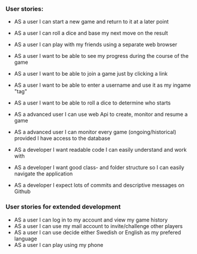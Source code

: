 ### User stories:

* AS a user I can start a new game and return to it at a later point
* AS a user I can roll a dice and base my next move on the result
* AS a user I can play with my friends using a separate web browser
* AS a user I want to be able to see my progress during the course of the game
* AS a user I want to be able to join a game just by clicking a link
* AS a user I want to be able to enter a username and use it as my ingame "tag"
* AS a user I want to be able to roll a dice to determine who starts

* AS a advanced user I can use web Api to create, monitor and resume a game
* AS a advanced user I can monitor every game (ongoing/historical) provided I have access to the database

* AS a developer I want readable code I can easily understand and work with
* AS a developer I want good class- and folder structure so I can easily navigate the application
* AS a developer I expect lots of commits and descriptive messages on Github

### User stories for extended development

* AS a user I can log in to my account and view my game history
* AS a user I can use my mail account to invite/challenge other players
* AS a user I can use decide either Swedish or English as my prefered language
* AS a user I can play using my phone

